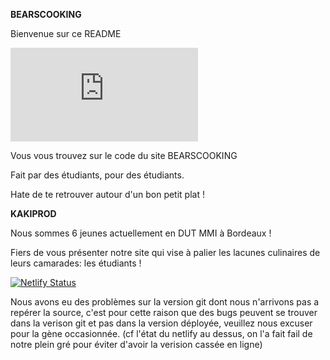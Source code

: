 **BEARSCOOKING**

Bienvenue sur ce README

![alt text](https://zupimages.net/viewer.php?id=20/50/3syi.png)

Vous vous trouvez sur le code du site BEARSCOOKING

Fait par des étudiants, pour des étudiants. 

Hate de te retrouver autour d'un bon petit plat !

**KAKIPROD**

Nous sommes 6 jeunes actuellement en DUT MMI à Bordeaux ! 

Fiers de vous présenter notre site qui vise à palier les lacunes culinaires de leurs camarades: les étudiants !

[![Netlify Status](https://api.netlify.com/api/v1/badges/566a31a4-c91d-4e85-bba6-861bfd3c655b/deploy-status)](https://app.netlify.com/sites/bearscooking/deploys)

Nous avons eu des problèmes sur la version git dont nous n'arrivons pas a repérer la source, c'est pour cette raison que des bugs peuvent se trouver dans la verison git et pas dans la version déployée, veuillez nous excuser pour la gène occasionnée. (cf l'état du netlify au dessus, on l'a fait fail de notre plein gré pour éviter d'avoir la verision cassée en ligne)
